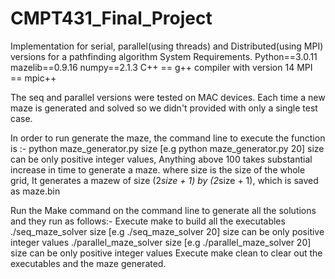 # CMPT431_Final_Project
Implementation for serial, parallel(using threads) and Distributed(using MPI) versions for a pathfinding algorithm
System Requirements.
Python==3.0.11
mazelib==0.9.16
numpy==2.1.3
C++ == g++ compiler with version 14
MPI == mpic++

The seq and parallel versions were tested on MAC devices.
Each time a new maze is generated and solved so we didn't provided with only a single test case.

In order to run generate the maze, the command line to execute the function is :-
python maze_generator.py size
[e.g python maze_generator.py 20] size can be only positive integer values, Anything above 100 takes substantial increase in time to generate a maze.
where size is the size of the whole grid, It generates a mazew of size (2*size + 1) by (2*size + 1), which is saved as maze.bin

Run the Make command on the command line to generate all the solutions and they run as follows:-
Execute make to build all the executables
./seq_maze_solver size  [e.g ./seq_maze_solver 20] size can be only positive integer values
./parallel_maze_solver size [e.g ./parallel_maze_solver 20] size can be only positive integer values
Execute make clean to clear out the executables and the maze generated.

